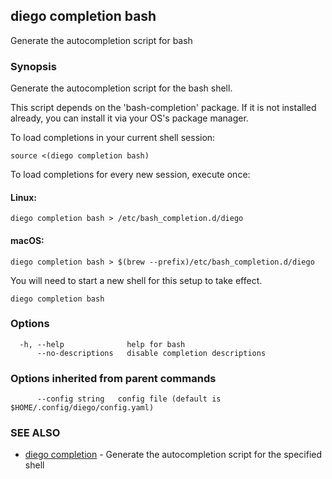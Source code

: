 ## diego completion bash

Generate the autocompletion script for bash

### Synopsis

Generate the autocompletion script for the bash shell.

This script depends on the 'bash-completion' package.
If it is not installed already, you can install it via your OS's package manager.

To load completions in your current shell session:

	source <(diego completion bash)

To load completions for every new session, execute once:

#### Linux:

	diego completion bash > /etc/bash_completion.d/diego

#### macOS:

	diego completion bash > $(brew --prefix)/etc/bash_completion.d/diego

You will need to start a new shell for this setup to take effect.


```
diego completion bash
```

### Options

```
  -h, --help              help for bash
      --no-descriptions   disable completion descriptions
```

### Options inherited from parent commands

```
      --config string   config file (default is $HOME/.config/diego/config.yaml)
```

### SEE ALSO

* [diego completion](diego_completion.md)	 - Generate the autocompletion script for the specified shell

